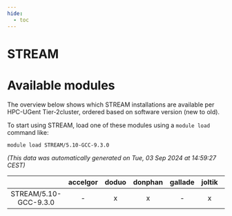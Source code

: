 ```yaml
---
hide:
  - toc
---
```


STREAM
======

# Available modules


The overview below shows which STREAM installations are available per HPC-UGent Tier-2cluster, ordered based on software version (new to old).

To start using STREAM, load one of these modules using a `module load` command like:

```shell
module load STREAM/5.10-GCC-9.3.0
```

*(This data was automatically generated on Tue, 03 Sep 2024 at 14:59:27 CEST)*  

| |accelgor|doduo|donphan|gallade|joltik|shinx|skitty|
| :---: | :---: | :---: | :---: | :---: | :---: | :---: | :---: |
|STREAM/5.10-GCC-9.3.0|-|x|x|-|x|-|x|
